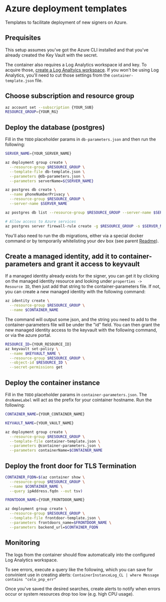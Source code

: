 # Azure deployment templates

Templates to facilitate deployment of new signers on Azure.

## Prequisites

This setup assumes you've got the Azure CLI installed and that you've already created the Key Vault with the secret.

The container also requires a Log Analytics workspace id and key. To acquire those, [create a Log Analtyics workspace](https://docs.microsoft.com/en-us/azure/azure-monitor/learn/quick-create-workspace). If you won't be using Log Analytics, you'll need to cut those settings from the `container-template.json` file.

## Choose subscription and resource group

```bash
az account set --subscription {YOUR_SUB}
RESOURCE_GROUP={YOUR_RG}
```

## Deploy the database (postgres)

Fill in the `TODO` placeholder params in `db-parameters.json` and then run the following:

```bash
SERVER_NAME={YOUR_SERVER_NAME}

az deployment group create \
  --resource-group $RESOURCE_GROUP \
  --template-file db-template.json \
  --parameters @db-parameters.json \
  --parameters serverName=${SERVER_NAME}

az postgres db create \
  --name phoneNumberPrivacy \
  --resource-group $RESOURCE_GROUP \
  --server-name $SERVER_NAME

az postgres db list --resource-group $RESOURCE_GROUP --server-name $SERVER_NAME

# Allow access to Azure services
az postgres server firewall-rule create -g $RESOURCE_GROUP -s $SERVER_NAME -n AllowAllWindowsAzureIps --start-ip-address 0.0.0.0 --end-ip-address 0.0.0.0
```

You'll also need to run the db migrations, either via a special docker command or by temporarily whitelisting your dev box (see parent [Readme](../README.md)).

## Create a managed identity, add it to container-parameters and grant it access to keyvault

If a managed identity already exists for the signer, you can get it by clicking on the managed identity resource and looking under `properties -> Resource ID`, then just add that string to the container-parameters file. If not, you can create a new managed identity with the following command:

```bash
az identity create \
  --resource-group $RESOURCE_GROUP \
  --name $CONTAINER_NAME
```

The command will output some json, and the string you need to add to the container-parameters file will be under the "id" field. You can then grant the new managed identity access to the keyvault with the following command, or via the azure portal.

```bash
RESOURCE_ID={YOUR_RESOURCE_ID}
az keyvault set-policy \
  --name $KEYVAULT_NAME \
  --resource-group $RESOURCE_GROUP \
  --object-id $RESOURCE_ID \
  --secret-permissions get
```

## Deploy the container instance

Fill in the `TODO` placeholder params in `container-parameters.json`. The `dnsNameLabel` will act as the prefix for your cointainer hostname. Run the following:

```bash
CONTAINER_NAME={YOUR_CONTAINER_NAME}

KEYVAULT_NAME={YOUR_VAULT_NAME}

az deployment group create \
  --resource-group $RESOURCE_GROUP \
  --template-file container-template.json \
  --parameters @container-parameters.json \
  --parameters containerName=$CONTAINER_NAME
```

## Deploy the front door for TLS Termination

```bash
CONTAINER_FQDN=$(az container show \
  --resource-group $RESOURCE_GROUP \
  --name $CONTAINER_NAME \
  --query ipAddress.fqdn --out tsv)

FRONTDOOR_NAME={YOUR_FRONTDOOR_NAME}

az deployment group create \
  --resource-group $RESOURCE_GROUP \
  --template-file frontdoor-template.json \
  --parameters frontdoors_name=$FRONTDOOR_NAME \
  --parameters backend_url=$CONTAINER_FQDN
```

## Monitoring

The logs from the container should flow automatically into the configured Log Analytics workspace.

To see errors, execute a query like the following, which you can save for convinient use in creating alerts:
`ContainerInstanceLog_CL | where Message contains "celo_pnp_err"`

Once you've saved the desired searches, create alerts to notify when errors occur or system resources drop too low (e.g. high CPU usage).
